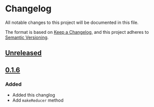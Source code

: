 # Changelog

All notable changes to this project will be documented in this file.

The format is based on [Keep a Changelog](https://keepachangelog.com/en/1.0.0/), and this project adheres to [Semantic Versioning](https://semver.org/spec/v2.0.0.html).

## [Unreleased]

## [0.1.6]

### Added

- Added this changlog
- Add `makeReducer` method

[unreleased]: https://github.com/joeltg/react-dataflow-editor/compare/v0.1.6...HEAD
[0.1.6]: https://github.com/joeltg/react-dataflow-editor/releases/tag/v0.1.6
[0.1.5]: https://github.com/joeltg/react-dataflow-editor/releases/tag/v0.1.5
